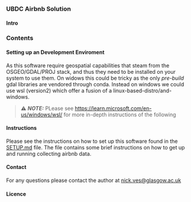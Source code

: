 ### UBDC Airbnb Solution

#### Intro

### Contents

#### Setting up an Development Enviroment

As this software require geospatial capabilities that steam from the OSGEO/GDAL/PROJ stack, and thus they need to be
installed on your system to use them. On widows this could be tricky as the only *pre-build* gdal libraries are vendored
through conda. Instead on windows we could use wsl (version2) which offer a fusion of a linux-based-distro/and-windows.

> ⚠️ **_NOTE:_** PLease see https://learn.microsoft.com/en-us/windows/wsl/ for more in-depth instructions of the following

#### Instructions

Please see the instructions on how to set up this software found in the [SETUP.md](README/setup.md) file. The file
contains some brief instructions on how to get up and running collecting airbnb data.

#### Contact

For any questions please contact the author at nick.ves@glasgow.ac.uk

#### Licence

